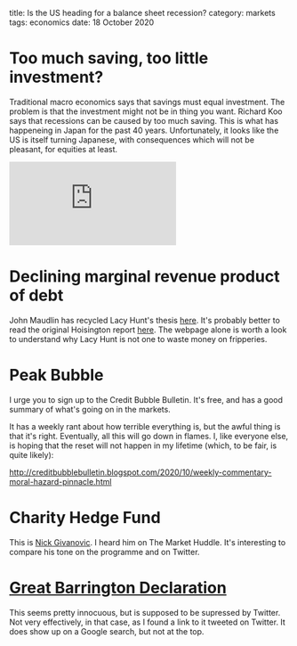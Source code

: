 title: Is the US heading for a balance sheet recession?
category: markets
tags: economics
date: 18 October 2020

# Too much saving, too little investment?

Traditional macro economics says that savings must equal investment. The problem is that the investment might not be in thing you want.
Richard Koo says that recessions can be caused by too much saving. This is what has happeneing in Japan for the past 40 years.
Unfortunately, it looks like the US is itself turning Japanese, with consequences which will not be pleasant, for equities at least.

<div class="embed-container"><iframe src="https://fred.stlouisfed.org/graph/graph-landing.php?g=wPl8&width=670&height=475" scrolling="no" frameborder="0" style="overflow:hidden;" allowTransparency="true" loading="lazy"></iframe></div><script src="https://fred.stlouisfed.org/graph/js/embed.js" type="text/javascript"></script>


# Declining marginal revenue product of debt

John Maudlin has recycled Lacy Hunt's thesis [here](https://goldseek.com/article/caught-debt-trap). 
It's probably better to read the original Hoisington report [here](https://hoisingtonmgt.com/economic_overview.html).
The webpage alone is worth a look to understand why Lacy Hunt is not one to waste money on fripperies.

# Peak Bubble

I urge you to sign up to the Credit Bubble Bulletin. It's free, and has a good summary of what's going on in the markets.

It has a weekly rant about how terrible everything is, but the awful thing is that it's right. 
Eventually, all this will go down in flames. 
I, like everyone else, is hoping that the reset will not happen in my lifetime (which, to be fair, is quite likely):

http://creditbubblebulletin.blogspot.com/2020/10/weekly-commentary-moral-hazard-pinnacle.html

# Charity Hedge Fund

This is [Nick Givanovic](https://twitter.com/NickGiva). I heard him on The Market Huddle. It's interesting to compare his tone on the programme and on Twitter.

# [Great Barrington Declaration](https://gbdeclaration.org/)

This seems pretty innocuous, but is supposed to be supressed by Twitter. 
Not very effectively, in that case, as I found a link to it tweeted on Twitter.
It does show up on a Google search, but not at the top.
